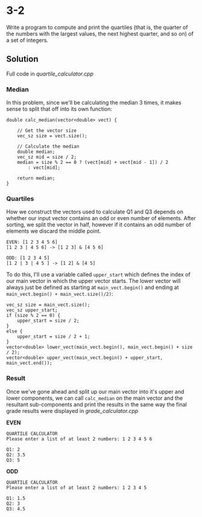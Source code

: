 # 3-2
Write a program to compute and print the quartiles (that is, the quarter of the numbers with the largest values, the next highest quarter, and so on) of a set of integers.

## Solution
Full code in _quartile_calculator.cpp_

### Median
In this problem, since we'll be calculating the median 3 times, it makes sense to split that off into its own function:
```
double calc_median(vector<double> vect) {

	// Get the vector size
	vec_sz size = vect.size();

	// Calculate the median
	double median;
	vec_sz mid = size / 2;
	median = size % 2 == 0 ? (vect[mid] + vect[mid - 1]) / 2
		: vect[mid];

	return median;
}
```

### Quartiles
How we construct the vectors used to calculate Q1 and Q3 depends on whether our input vector contains an odd or even number of elements. After sorting, we split the vector in half, however if it contains an odd number of elements we discard the middle point.
```
EVEN: [1 2 3 4 5 6] 
[1 2 3 | 4 5 6] -> [1 2 3] & [4 5 6]

ODD: [1 2 3 4 5]
[1 2 | 3 | 4 5 ] -> [1 2] & [4 5]
```
To do this, I'll use a variable called `upper_start` which defines the index of our main vector in which the upper vector starts. The lower vector will always just be defined as starting at `main_vect.begin()` and ending at `main_vect.begin() + main_vect.size()/2)`:
```
vec_sz size = main_vect.size();
vec_sz upper_start;
if (size % 2 == 0) {
    upper_start = size / 2;
}
else {
    upper_start = size / 2 + 1;
}
vector<double> lower_vect(main_vect.begin(), main_vect.begin() + size / 2);
vector<double> upper_vect(main_vect.begin() + upper_start, main_vect.end());
```

### Result
Once we've gone ahead and split up our main vector into it's upper and lower components, we can call `calc_median` on the main vector and the resultant sub-components and print the results in the same way the final grade results were displayed in _grade_calculator.cpp_

**EVEN**
```
QUARTILE CALCULATOR
Please enter a list of at least 2 numbers: 1 2 3 4 5 6

Q1: 2
Q2: 3.5
Q3: 5
```

**ODD**
```
QUARTILE CALCULATOR
Please enter a list of at least 2 numbers: 1 2 3 4 5

Q1: 1.5
Q2: 3
Q3: 4.5
```